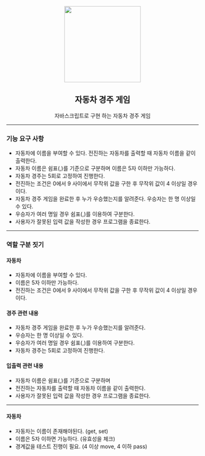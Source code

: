 <p align="middle" >
  <img width="200px;" src="https://user-images.githubusercontent.com/50367798/106415730-2645a280-6493-11eb-876c-ef7172652261.png"/>
</p>
<h2 align="middle">자동차 경주 게임</h2>
<p align="middle">자바스크립트로 구현 하는 자동차 경주 게임</p>

---

<h3>기능 요구 사항</h3>

- 자동차에 이름을 부여할 수 있다. 전진하는 자동차를 출력할 때 자동차 이름을 같이 출력한다.
- 자동차 이름은 쉼표(,)를 기준으로 구분하며 이름은 5자 이하만 가능하다.
- 자동차 경주는 5회로 고정하여 진행한다.
- 전진하는 조건은 0에서 9 사이에서 무작위 값을 구한 후 무작위 값이 4 이상일 경우이다.
- 자동차 경주 게임을 완료한 후 누가 우승했는지를 알려준다. 우승자는 한 명 이상일 수 있다.
- 우승자가 여러 명일 경우 쉼표(,)를 이용하여 구분한다.
- 사용자가 잘못된 입력 값을 작성한 경우 프로그램을 종료한다.

---

<h3>역할 구분 짓기</h3>

<h4> 자동차 </h4>

- 자동차에 이름을 부여할 수 있다.
- 이름은 5자 이하만 가능하다.
- 전진하는 조건은 0에서 9 사이에서 무작위 값을 구한 후 무작위 값이 4 이상일 경우이다.

<h4> 경주 관련 내용 </h4>

- 자동차 경주 게임을 완료한 후 누가 우승했는지를 알려준다.
- 우승자는 한 명 이상일 수 있다.
- 우승자가 여러 명일 경우 쉼표(,)를 이용하여 구분한다.
- 자동차 경주는 5회로 고정하여 진행한다.

<h4> 입출력 관련 내용 </h4>

- 자동차 이름은 쉼표(,)를 기준으로 구분하며
- 전진하는 자동차를 출력할 때 자동차 이름을 같이 출력한다.
- 사용자가 잘못된 입력 값을 작성한 경우 프로그램을 종료한다.

---

<h4> 자동차 </h4>

- 자동차는 이름이 존재해야된다. (get, set)
- 이름은 5자 이하면 가능하다. (유효성을 체크)
- 경계값을 테스트 진행이 필요. (4 이상 move, 4 이하 pass)
